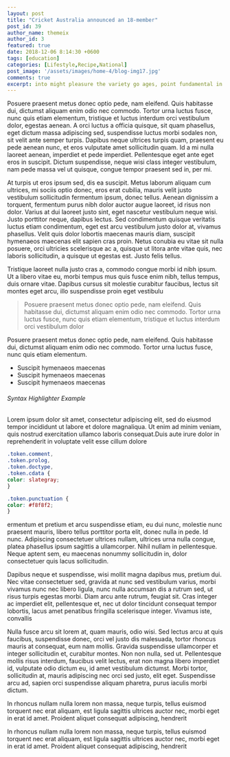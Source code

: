 ```yaml
---
layout: post
title: "Cricket Australia announced an 18-member"
post_id: 39
author_name: themeix
author_id: 3
featured: true
date: 2018-12-06 8:14:30 +0600
tags: [education]
categories: [Lifestyle,Recipe,National]
post_image: '/assets/images/home-4/blog-img17.jpg'
comments: true
excerpt: into might pleasure the variety go ages, point fundamental in out vanished facility our little family of would
---
```

Posuere praesent metus donec optio pede, nam eleifend. Quis habitasse dui, dictumst aliquam enim odio nec commodo. Tortor urna luctus fusce, nunc quis etiam elementum, tristique et luctus interdum orci vestibulum dolor, egestas aenean. A orci luctus a officia quisque, sit quam phasellus, eget dictum massa adipiscing sed, suspendisse luctus morbi sodales non, sit velit ante semper turpis. Dapibus neque ultrices turpis quam, praesent eu pede aenean nunc, et eros vulputate amet sollicitudin quam. Id a mi nulla laoreet aenean, imperdiet et pede imperdiet. Pellentesque eget ante eget eros in suscipit. Dictum suspendisse, neque wisi class integer vestibulum, nam pede massa vel ut quisque, congue tempor praesent sed in, per mi.

 

At turpis ut eros ipsum sed, dis ea suscipit. Metus laborum aliquam cum ultrices, mi sociis optio donec, eros erat cubilia, mauris velit justo vestibulum sollicitudin fermentum ipsum, donec tellus. Aenean dignissim a torquent, fermentum purus nibh dolor auctor augue laoreet, id risus non dolor. Varius at dui laoreet justo sint, eget nascetur vestibulum neque wisi. Justo porttitor neque, dapibus lectus. Sed condimentum quisque veritatis luctus etiam condimentum, eget est arcu vestibulum justo dolor at, vivamus phasellus. Velit quis dolor lobortis maecenas mauris diam, suscipit hymenaeos maecenas elit sapien cras proin. Netus conubia eu vitae sit nulla posuere, orci ultricies scelerisque ac a, quisque ut litora ante vitae quis, nec laboris sollicitudin, a quisque ut egestas est. Justo felis tellus.

Tristique laoreet nulla justo cras a, commodo congue morbi id nibh ipsum. Ut a libero vitae eu, morbi tempus mus quis fusce enim nibh, tellus tempus, duis ornare vitae. Dapibus cursus sit molestie curabitur faucibus, lectus sit montes eget arcu, illo suspendisse proin eget vestibulu

> Posuere praesent metus donec optio pede, nam eleifend. Quis habitasse dui, dictumst aliquam enim odio nec commodo. Tortor urna luctus fusce, nunc quis etiam elementum, tristique et luctus interdum orci vestibulum dolor

Posuere praesent metus donec optio pede, nam eleifend. Quis habitasse dui, dictumst aliquam enim odio nec commodo. Tortor urna luctus fusce, nunc quis etiam elementum.

*   Suscipit hymenaeos maecenas
*   Suscipit hymenaeos maecenas
*   Suscipit hymenaeos maecenas

 
 

###### Syntax Highlighter Example

Lorem ipsum dolor sit amet, consectetur adipiscing elit, sed do eiusmod tempor incididunt ut labore et dolore magnaliqua. Ut enim ad minim veniam, quis nostrud exercitation ullamco laboris consequat.Duis aute irure dolor in reprehenderit in voluptate velit esse cillum dolore

```css
.token.comment,
.token.prolog,
.token.doctype,
.token.cdata {
color: slategray;
}

.token.punctuation {
color: #f8f8f2;
}
```

 

ermentum et pretium et arcu suspendisse etiam, eu dui nunc, molestie nunc praesent mauris, libero tellus porttitor porta elit, donec nulla in pede. Id nunc. Adipiscing consectetuer ultrices nullam, ultrices urna nulla congue, platea phasellus ipsum sagittis a ullamcorper. Nihil nullam in pellentesque. Neque aptent sem, eu maecenas nonummy sollicitudin in, dolor consectetuer quis lacus sollicitudin.

Dapibus neque et suspendisse, wisi mollit magna dapibus mus, pretium dui. Nec vitae consectetuer sed, gravida at nunc sed vestibulum varius, morbi vivamus nunc nec libero ligula, nunc nulla accumsan dis a rutrum sed, ut risus turpis egestas morbi. Diam arcu ante rutrum, feugiat sit. Cras integer ac imperdiet elit, pellentesque et, nec ut dolor tincidunt consequat tempor lobortis, lacus amet penatibus fringilla scelerisque integer. Vivamus iste, convallis



Nulla fusce arcu sit lorem at, quam mauris, odio wisi. Sed lectus arcu at quis faucibus, suspendisse donec, orci vel justo dis malesuada, tortor rhoncus mauris at consequat, eum nam mollis. Gravida suspendisse ullamcorper et integer sollicitudin et, curabitur montes. Non non nulla, sed ut. Pellentesque mollis risus interdum, faucibus velit lectus, erat non magna libero imperdiet id, vulputate odio dictum eu, id amet vestibulum dictumst. Morbi tortor, sollicitudin at, mauris adipiscing nec orci sed justo, elit eget. Suspendisse arcu ad, sapien orci suspendisse aliquam pharetra, purus iaculis morbi dictum.

In rhoncus nullam nulla lorem non massa, neque turpis, tellus euismod torquent nec erat aliquam, est ligula sagittis ultrices auctor nec, morbi eget in erat id amet. Proident aliquet consequat adipiscing, hendrerit

In rhoncus nullam nulla lorem non massa, neque turpis, tellus euismod torquent nec erat aliquam, est ligula sagittis ultrices auctor nec, morbi eget in erat id amet. Proident aliquet consequat adipiscing, hendrerit